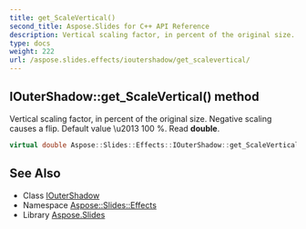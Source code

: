 ```yaml
---
title: get_ScaleVertical()
second_title: Aspose.Slides for C++ API Reference
description: Vertical scaling factor, in percent of the original size. Negative scaling causes a flip. Default value \\u2013 100 %. Read double.
type: docs
weight: 222
url: /aspose.slides.effects/ioutershadow/get_scalevertical/
---
```

## IOuterShadow::get_ScaleVertical() method


Vertical scaling factor, in percent of the original size. Negative scaling causes a flip. Default value \\u2013 100 %. Read **double**.

```cpp
virtual double Aspose::Slides::Effects::IOuterShadow::get_ScaleVertical()=0
```

## See Also

* Class [IOuterShadow](../)
* Namespace [Aspose::Slides::Effects](../../)
* Library [Aspose.Slides](../../../)